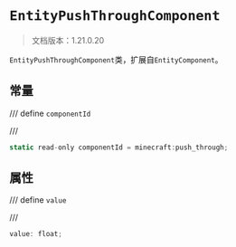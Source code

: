 # `EntityPushThroughComponent`

> 文档版本：1.21.0.20

`EntityPushThroughComponent`类，扩展自`EntityComponent`。

## 常量

/// define
`componentId`


///

```js
static read-only componentId = minecraft:push_through;
```


## 属性

/// define
`value`


///

```js
value: float;
```


